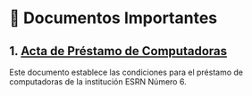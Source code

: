 # 📄 Documentos Importantes

## 1. [Acta de Préstamo de Computadoras](./acta_prestamo_notebook/acta_prestamo_notebook.md)

Este documento establece las condiciones para el préstamo de computadoras de la institución ESRN Número 6.
